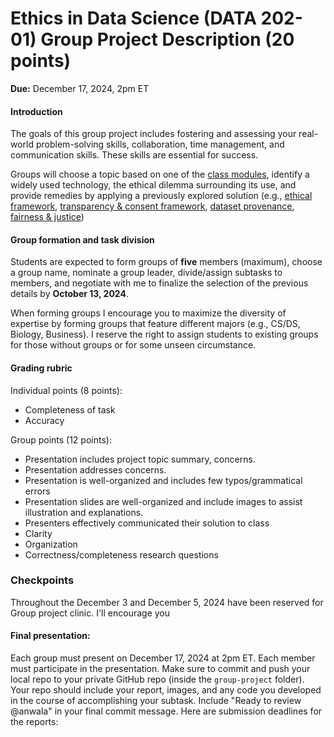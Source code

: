 # Ethics in Data Science (DATA 202-01) Group Project Description (20 points)

**Due:** December 17, 2024, 2pm ET

#### Introduction

The goals of this group project includes fostering and assessing your real-world problem-solving skills, collaboration, time management, and communication skills. These skills are essential for success.

Groups will choose a topic based on one of the [class modules](https://github.com/anwala/teaching-ethics-datascience/blob/main/fall-2024/README.md), identify a widely used technology, the ethical dilemma surrounding its use, and provide remedies by applying a previously explored solution (e.g., [ethical framework](https://web.archive.org/web/20240513055008/https://honors.umaine.edu/wp-content/uploads/sites/184/2020/10/A-Framework-for-Thinking-Ethically.pdf), [transparency & consent framework](https://web.archive.org/web/20240415102757/https://www.linkedin.com/pulse/ethical-considerations-targeted-advertising-data-adjei-ohene-/), [dataset provenance](https://arxiv.org/pdf/1803.09010), [fairness & justice](https://github.com/anwala/teaching-ethics-datascience/blob/main/fall-2024/modules/module_05.md)) 

#### Group formation and task division

Students are expected to form groups of **five** members (maximum), choose a group name, nominate a group leader, divide/assign subtasks to members, and negotiate with me to finalize the selection of the previous details by **October 13, 2024**.

When forming groups I encourage you to maximize the diversity of expertise by forming groups that feature different majors (e.g., CS/DS, Biology, Business). I reserve the right to assign students to existing groups for those without groups or for some unseen circumstance.

#### Grading rubric

Individual points (8 points):
* Completeness of task
* Accuracy

Group points (12 points):
* Presentation includes project topic summary, concerns.
* Presentation addresses concerns.
* Presentation is well-organized and includes few typos/grammatical errors
* Presentation slides are well-organized and include images to assist illustration and explanations.
* Presenters effectively communicated their solution to class
* Clarity
* Organization
* Correctness/completeness research questions

### Checkpoints

Throughout the December 3 and December 5, 2024 have been reserved for Group project clinic. I'll encourage you

#### Final presentation:
Each group must present on December 17, 2024 at 2pm ET. Each member must participate in the presentation. Make sure to commit and push your local repo to your private GitHub repo (inside the `group-project` folder).  Your repo should include your report, images, and any code you developed in the course of accomplishing your subtask. Include "Ready to review @anwala" in your final commit message. Here are submission deadlines for the reports:
